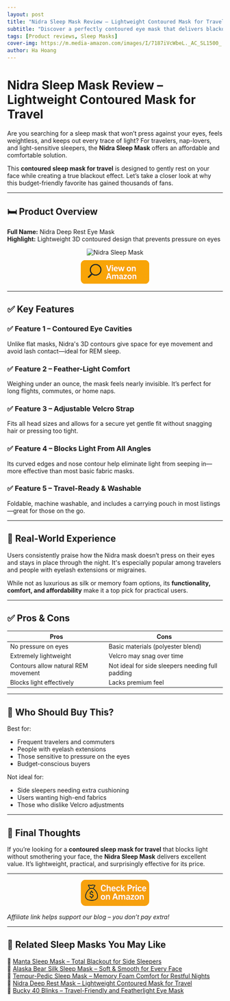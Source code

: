 ```yaml
---
layout: post
title: "Nidra Sleep Mask Review – Lightweight Contoured Mask for Travel"
subtitle: "Discover a perfectly contoured eye mask that delivers blackout sleep anywhere, anytime."
tags: [Product reviews, Sleep Masks]
cover-img: https://m.media-amazon.com/images/I/7187iVcWbeL._AC_SL1500_.jpg
author: Ha Hoang
---
```


# Nidra Sleep Mask Review – Lightweight Contoured Mask for Travel

Are you searching for a sleep mask that won’t press against your eyes, feels weightless, and keeps out every trace of light? For travelers, nap-lovers, and light-sensitive sleepers, the **Nidra Sleep Mask** offers an affordable and comfortable solution.

This **contoured sleep mask for travel** is designed to gently rest on your face while creating a true blackout effect. Let’s take a closer look at why this budget-friendly favorite has gained thousands of fans.

---

## 🛏️ Product Overview

**Full Name:** Nidra Deep Rest Eye Mask  
**Highlight:** Lightweight 3D contoured design that prevents pressure on eyes

<div style="text-align:center;">
  <img src="https://m.media-amazon.com/images/I/7187iVcWbeL._AC_SL1500_.jpg" alt="Nidra Sleep Mask" style="width:400px; height:auto;" />
  <br/>
  <a href="https://amzn.to/4klvvkQ?tag=havan07-20" target="_blank" rel="nofollow sponsored noopener">
    <img src="/assets/img/view.png" alt="View on Amazon" style="width:160px; height:auto; margin-top:10px;" />
  </a>
</div>

---

## ✅ Key Features

### ✅ Feature 1 – Contoured Eye Cavities  
Unlike flat masks, Nidra's 3D contours give space for eye movement and avoid lash contact—ideal for REM sleep.

### ✅ Feature 2 – Feather-Light Comfort  
Weighing under an ounce, the mask feels nearly invisible. It’s perfect for long flights, commutes, or home naps.

### ✅ Feature 3 – Adjustable Velcro Strap  
Fits all head sizes and allows for a secure yet gentle fit without snagging hair or pressing too tight.

### ✅ Feature 4 – Blocks Light From All Angles  
Its curved edges and nose contour help eliminate light from seeping in—more effective than most basic fabric masks.

### ✅ Feature 5 – Travel-Ready & Washable  
Foldable, machine washable, and includes a carrying pouch in most listings—great for those on the go.

---

## 🧪 Real-World Experience

Users consistently praise how the Nidra mask doesn’t press on their eyes and stays in place through the night. It's especially popular among travelers and people with eyelash extensions or migraines.

While not as luxurious as silk or memory foam options, its **functionality, comfort, and affordability** make it a top pick for practical users.

---

## ✅ Pros & Cons

| Pros | Cons |
|------|------|
| No pressure on eyes | Basic materials (polyester blend) |
| Extremely lightweight | Velcro may snag over time |
| Contours allow natural REM movement | Not ideal for side sleepers needing full padding |
| Blocks light effectively | Lacks premium feel |

---

## 👥 Who Should Buy This?

Best for:

- Frequent travelers and commuters  
- People with eyelash extensions  
- Those sensitive to pressure on the eyes  
- Budget-conscious buyers

Not ideal for:

- Side sleepers needing extra cushioning  
- Users wanting high-end fabrics  
- Those who dislike Velcro adjustments

---

## 🤔 Final Thoughts

If you’re looking for a **contoured sleep mask for travel** that blocks light without smothering your face, the **Nidra Sleep Mask** delivers excellent value. It’s lightweight, practical, and surprisingly effective for its price.

---

<div style="text-align:center;">
  <a href="https://amzn.to/4klvvkQ?tag=havan07-20" target="_blank" rel="nofollow sponsored noopener">
    <img src="/assets/img/checkprice.png" alt="Check price on Amazon" style="width:160px; height:auto;" />
  </a>
</div>

*Affiliate link helps support our blog – you don’t pay extra!*

---
## 🧾 Related Sleep Masks You May Like

<ul style="list-style: none; padding-left: 0;">
  <li>🔗 <a href="https://havan.yoga/2025-05-13-manta-sleep-mask-review/">Manta Sleep Mask – Total Blackout for Side Sleepers</a></li>
  <li>🔗 <a href="https://havan.yoga/2025-05-14-alaska-bear-silk-sleep-mask-review/">Alaska Bear Silk Sleep Mask – Soft & Smooth for Every Face</a></li>
  <li>🔗 <a href="https://havan.yoga/2025-05-14-tempur-pedic-sleep-mask-review/">Tempur-Pedic Sleep Mask – Memory Foam Comfort for Restful Nights</a></li>
  <li>🔗 <a href="https://havan.yoga/2025-05-14-nidra-sleep-mask-review/">Nidra Deep Rest Mask – Lightweight Contoured Mask for Travel</a></li>
  <li>🔗 <a href="https://havan.yoga/2025-05-14-bucky-40-blinks-review/">Bucky 40 Blinks – Travel-Friendly and Featherlight Eye Mask</a></li>
</ul>

